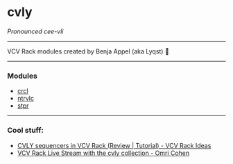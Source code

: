 # cvly
*Pronounced cee-vli*
***
VCV Rack modules created by Benja Appel (aka Lyqst) :whale2: 
***
### Modules
* [crcl](https://github.com/Lyqst/cvly-modules/blob/master/docs/crcl.md)
* [ntrvlc](https://github.com/Lyqst/cvly-modules/blob/master/docs/ntrvlc.md)
* [stpr](https://github.com/Lyqst/cvly-modules/blob/master/docs/stpr.md)
***
### Cool stuff:
* [CVLY sequencers in VCV Rack (Review | Tutorial) - VCV Rack Ideas](https://www.youtube.com/watch?v=5z5fJXOkQOM) 
* [VCV Rack Live Stream with the cvly collection - Omri Cohen](https://www.youtube.com/watch?v=qjsjwGMeWv0)
